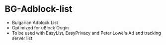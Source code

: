 # BG-Adblock-list
* Bulgarian Adblock List 
* Optimized for uBlock Origin 
* To be used with EasyList, EasyPrivacy and Peter Lowe's Ad and tracking server list

